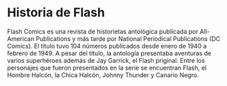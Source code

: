 # Historia de Flash


Flash Comics es una revista de historietas antológica publicada por All-American Publications y más tarde por National Periodical Publications (DC Comics). 
El título tuvo 104 números publicados desde enero de 1940 a febrero de 1949.
A pesar del título, la antología presentaba aventuras de varios superhéroes además de Jay Garrick, el Flash priginal. 
Entre los personajes que fueron presentados en la serie se encuentran Flash, el Hombre Halcón, la Chica Halcón, Johnny Thunder y Canario Negro.
